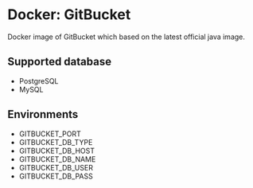 # Docker: GitBucket

Docker image of GitBucket which based on the latest official java image.

## Supported database

- PostgreSQL
- MySQL

## Environments

- GITBUCKET_PORT
- GITBUCKET_DB_TYPE
- GITBUCKET_DB_HOST
- GITBUCKET_DB_NAME
- GITBUCKET_DB_USER
- GITBUCKET_DB_PASS

